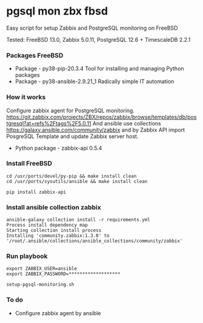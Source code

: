 # pgsql mon zbx fbsd

Easy script for setup Zabbix and PostgreSQL monitoring on FreeBSD

Tested: FreeBSD 13.0, Zabbix 5.0.11, PostgreSQL 12.6 + TimescaleDB 2.2.1

### Packages FreeBSD

- Package - py38-pip-20.3.4		Tool for installing and managing Python packages
- Package - py38-ansible-2.9.21_1	Radically simple IT automation

### How it works

Configure zabbix agent for PostgreSQL monitoring. https://git.zabbix.com/projects/ZBX/repos/zabbix/browse/templates/db/postgresql?at=refs%2Ftags%2F5.0.11 And ansible use collections 
https://galaxy.ansible.com/community/zabbix and by Zabbix API import PosgreSQL Template and 
update Zabbix server host.

- Python package - zabbix-api 0.5.4

### Install FreeBSD

```console
cd /usr/ports/devel/py-pip && make install clean
cd /usr/ports/sysutils/ansible && make install clean

pip install zabbix-api
```
### Install ansible collection zabbix

```console
ansible-galaxy collection install -r requirements.yml
Process install dependency map
Starting collection install process
Installing 'community.zabbix:1.3.0' to '/root/.ansible/collections/ansible_collections/community/zabbix'
```

### Run playbook
```console
export ZABBIX_USER=ansible
export ZABBIX_PASSWORD=*******************

setup-pgsql-monitoring.sh
```
### To do

- Configure zabbix agent by ansible